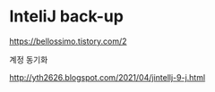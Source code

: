 # InteliJ back-up



https://bellossimo.tistory.com/2



계정 동기화 

http://yth2626.blogspot.com/2021/04/jintellj-9-j.html
